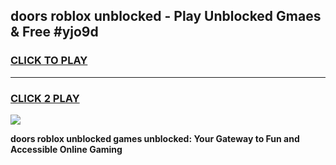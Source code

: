 
## doors roblox unblocked - Play Unblocked Gmaes & Free #yjo9d
<h3>
<a href="https://news.freeplayer.one?title=doors_roblox_unblocked&ref=27F">CLICK TO PLAY</a></h3>
<hr>

<h3>
<a href="https://news.freeplayer.one?title=doors_roblox_unblocked&ref=27F">CLICK 2 PLAY</a>
  
</h3>

<a href="https://news.freeplayer.one?title=doors_roblox_unblocked&ref=27F/"><img src="https://clearcache.store/games.png"></a>


**doors roblox unblocked games unblocked: Your Gateway to Fun and Accessible Online Gaming**
